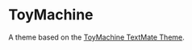 # ToyMachine

A theme based on the [ToyMachine TextMate Theme](http://colorsublime.com/theme/ToyMachine).
